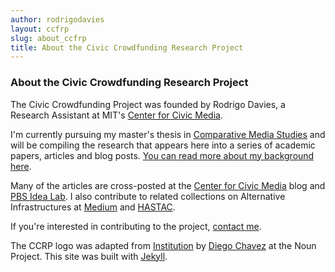 ```yaml
---
author: rodrigodavies
layout: ccfrp
slug: about_ccfrp
title: About the Civic Crowdfunding Research Project
---
```


<h3>About the Civic Crowdfunding Research Project</h3>

The Civic Crowdfunding Project was founded by Rodrigo Davies, a Research Assistant at MIT's <a href="http://civic.mit.edu">Center for Civic Media</a>. 

I'm currently pursuing my master's thesis in <a href="http://cmsw.mit.edu">Comparative Media Studies</a> and will be compiling the research that appears here into a series of academic papers, articles and blog posts. <a href="{{ site.baseurl }}/about">You can read more about my background here</a>.

Many of the articles are cross-posted at the [Center for Civic Media](http://civic.mit.edu/users/rodrigodavies) blog and [PBS Idea Lab](http://www.pbs.org/idealab/author/rdavies/). I also contribute to related collections on Alternative Infrastructures at [Medium](https://medium.com/alternative-infrastructures) and [HASTAC](http://www.hastac.org/groups/alternative-infrastructures).

If you're interested in contributing to the project, <a href="mailto:rodrigo@civiccrowdfunding.com">contact me</a>.

The CCRP logo was adapted from <a href="http://thenounproject.com/noun/institution/#icon-No11638" target="_blank">Institution</a> by <a href="http://thenounproject.com/diegochavez" target="_blank">Diego Chavez</a> at the Noun Project. This site was built with <a href="http://jekyllrb.com">Jekyll</a>.